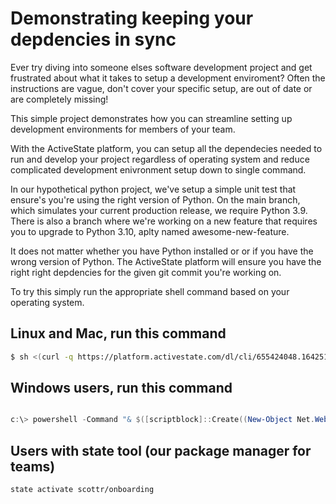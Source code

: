 # Demonstrating keeping your depdencies in sync

Ever try diving into someone elses software development project and get frustrated about what it takes to setup a development
enviroment? Often the instructions are vague, don't cover your specific setup, are out of date or  are completely missing!
   

This simple project demonstrates how you can streamline setting up development environments for members of your team.

With the ActiveState platform, you can setup all the dependecies needed to run and develop your project regardless
of operating system and reduce complicated development enivronment setup down to single command.

In our hypothetical python project, we've setup a simple unit test that ensure's you're using the right version of Python. On the
main branch, which simulates your current production release, we require Python 3.9. There is also a branch where we're working on
a new feature that requires you to upgrade to Python 3.10, aplty named awesome-new-feature.

It does not matter whether you have Python installed or or if you have the wrong version of Python. The ActiveState platform
will ensure you have the right right depdencies for the given git commit you're working on.


To try this simply run the appropriate shell command based on your operating system.


##  Linux and Mac, run this command 

```bash
$ sh <(curl -q https://platform.activestate.com/dl/cli/655424048.1642518345_pdli01/install.sh) -c'state activate --default scottr/onboarding'
```

## Windows users, run this command

```powershell

c:\> powershell -Command "& $([scriptblock]::Create((New-Object Net.WebClient).DownloadString('https://platform.activestate.com/dl/cli/655424048.1642518345_pdli01/install.ps1'))) -c'state activate --default scottr/onboarding'"

```

## Users with state tool (our package manager for teams)

`state activate scottr/onboarding`





